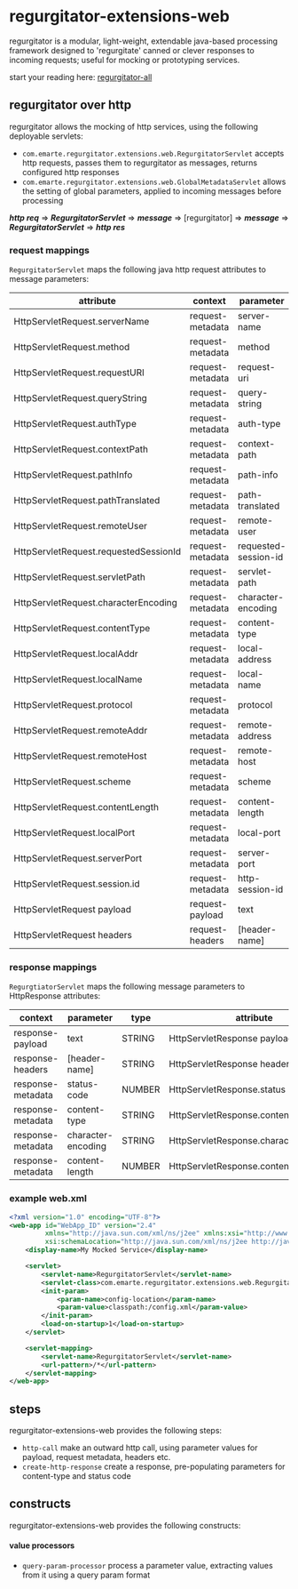 # regurgitator-extensions-web

regurgitator is a modular, light-weight, extendable java-based processing framework designed to 'regurgitate' canned or clever responses to incoming requests; useful for mocking or prototyping services.

start your reading here: [regurgitator-all](http://github.com/talmeym/regurgitator-all#regurgitator)

## regurgitator over http

regurgitator allows the mocking of http services, using the following deployable servlets:
- ``com.emarte.regurgitator.extensions.web.RegurgitatorServlet`` accepts http requests, passes them to regurgitator as messages, returns configured http responses
- ``com.emarte.regurgitator.extensions.web.GlobalMetadataServlet`` allows the setting of global parameters, applied to incoming messages before processing

***http req*** => ***RegurgitatorServlet*** => ***message*** => [regurgitator] => ***message*** => ***RegurgitatorServlet*** => ***http res***

### request mappings

``RegurgitatorServlet`` maps the following java http request attributes to message parameters:

|attribute|context|parameter|type|
|---|---|---|---|
|HttpServletRequest.serverName|request-metadata|server-name|STRING|
|HttpServletRequest.method|request-metadata|method|STRING|
|HttpServletRequest.requestURI|request-metadata|request-uri|STRING|
|HttpServletRequest.queryString|request-metadata|query-string|STRING|
|HttpServletRequest.authType|request-metadata|auth-type|STRING|
|HttpServletRequest.contextPath|request-metadata|context-path|STRING|
|HttpServletRequest.pathInfo|request-metadata|path-info|STRING|
|HttpServletRequest.pathTranslated|request-metadata|path-translated|STRING|
|HttpServletRequest.remoteUser|request-metadata|remote-user|STRING|
|HttpServletRequest.requestedSessionId|request-metadata|requested-session-id|STRING|
|HttpServletRequest.servletPath|request-metadata|servlet-path|STRING|
|HttpServletRequest.characterEncoding|request-metadata|character-encoding|STRING|
|HttpServletRequest.contentType|request-metadata|content-type|STRING|
|HttpServletRequest.localAddr|request-metadata|local-address|STRING|
|HttpServletRequest.localName|request-metadata|local-name|STRING|
|HttpServletRequest.protocol|request-metadata|protocol|STRING|
|HttpServletRequest.remoteAddr|request-metadata|remote-address|STRING|
|HttpServletRequest.remoteHost|request-metadata|remote-host|STRING|
|HttpServletRequest.scheme|request-metadata|scheme|STRING|
|HttpServletRequest.contentLength|request-metadata|content-length|NUMBER|
|HttpServletRequest.localPort|request-metadata|local-port|NUMBER|
|HttpServletRequest.serverPort|request-metadata|server-port|NUMBER|
|HttpServletRequest.session.id|request-metadata|http-session-id|STRING|
|HttpServletRequest payload|request-payload|text|STRING|
|HttpServletRequest headers|request-headers|[header-name]|STRING|

### response mappings

``RegurgtiatorServlet`` maps the following message parameters to HttpResponse attributes: 

|context|parameter|type|attribute|
|---|---|---|---|
|response-payload|text|STRING|HttpServletResponse payload|
|response-headers|[header-name]|STRING|HttpServletResponse headers|
|response-metadata|status-code|NUMBER|HttpServletResponse.status|
|response-metadata|content-type|STRING|HttpServletResponse.contentLength|
|response-metadata|character-encoding|STRING|HttpServletResponse.characterEncoding|
|response-metadata|content-length|NUMBER|HttpServletResponse.contentLength|

### example web.xml

```xml
<?xml version="1.0" encoding="UTF-8"?>
<web-app id="WebApp_ID" version="2.4"
		 xmlns="http://java.sun.com/xml/ns/j2ee" xmlns:xsi="http://www.w3.org/2001/XMLSchema-instance"
		 xsi:schemaLocation="http://java.sun.com/xml/ns/j2ee http://java.sun.com/xml/ns/j2ee/web-app_2_4.xsd">
	<display-name>My Mocked Service</display-name>

	<servlet>
		<servlet-name>RegurgitatorServlet</servlet-name>
		<servlet-class>com.emarte.regurgitator.extensions.web.RegurgitatorServlet</servlet-class>
		<init-param>
			<param-name>config-location</param-name>
			<param-value>classpath:/config.xml</param-value>
		</init-param>
		<load-on-startup>1</load-on-startup>
	</servlet>

	<servlet-mapping>
		<servlet-name>RegurgitatorServlet</servlet-name>
		<url-pattern>/*</url-pattern>
	</servlet-mapping>
</web-app>
```

## steps

regurgitator-extensions-web provides the following steps:
- ``http-call`` make an outward http call, using parameter values for payload, request metadata, headers etc.
- ``create-http-response`` create a response, pre-populating parameters for content-type and status code

## constructs

regurgitator-extensions-web provides the following constructs:
#### value processors
- ``query-param-processor`` process a parameter value, extracting values from it using a query param format


